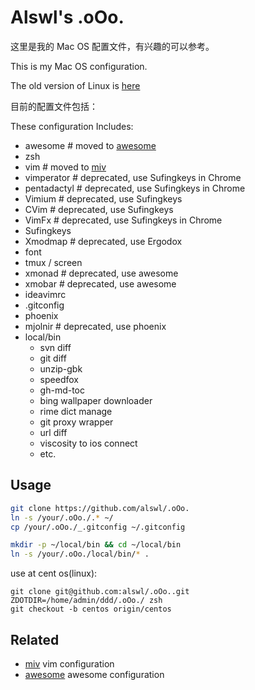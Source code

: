 # Alswl's .oOo. #

这里是我的 Mac OS 配置文件，有兴趣的可以参考。

This is my Mac OS configuration.

The old version of Linux is [here](https://github.com/alswl/.oOo./tree/ubuntu-final)

目前的配置文件包括：

These configuration Includes: 

*   awesome # moved to [awesome][]
*   zsh
*   vim # moved to [miv][]
*   vimperator  # deprecated, use Sufingkeys in Chrome
*   pentadactyl  # deprecated, use Sufingkeys in Chrome
*   Vimium  # deprecated, use Sufingkeys
*   CVim  # deprecated, use Sufingkeys
*   VimFx  # deprecated, use Sufingkeys in Chrome
*   Sufingkeys
*   Xmodmap # deprecated, use Ergodox
*   font
*   tmux / screen
*   xmonad # deprecated, use awesome
*   xmobar # deprecated, use awesome
*   ideavimrc
*   .gitconfig
*   phoenix
*   mjolnir # deprecated, use phoenix
*   local/bin
    *   svn diff
    *   git diff
    *   unzip-gbk
    *   speedfox
    *   gh-md-toc
    *   bing wallpaper downloader
    *   rime dict manage
    *   git proxy wrapper
    *   url diff
    *   viscosity to ios connect
    *   etc.


## Usage ##


``` bash
git clone https://github.com/alswl/.oOo.
ln -s /your/.oOo./.* ~/
cp /your/.oOo./_.gitconfig ~/.gitconfig

mkdir -p ~/local/bin && cd ~/local/bin
ln -s /your/.oOo./local/bin/* .
```

use at cent os(linux):
```
git clone git@github.com:alswl/.oOo..git
ZDOTDIR=/home/admin/ddd/.oOo./ zsh
git checkout -b centos origin/centos
```

## Related ##

* [miv][] vim configuration
* [awesome][] awesome configuration

[.oOo.]: https://github.com/alswl/.oOo.
[awesome]: https://github.com/alswl/awesome
[miv]: https://github.com/alswl/miv
